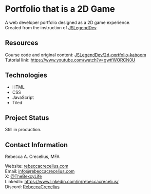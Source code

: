 # Portfolio that is a 2D Game

A web developer portfolio designed as a 2D game experience.  
Created from the instruction of [JSLegendDev](https://github.com/JSLegendDev).

## Resources

Course code and original content: [JSLegendDev/2d-portfolio-kaboom](https://github.com/JSLegendDev/2d-portfolio-kaboom/tree/master)  
Tutorial link: https://www.youtube.com/watch?v=gwtfWORCN0U

## Technologies

* HTML
* CSS
* JavaScript
* Tiled

## Project Status

Still in production.

## Contact Information

Rebecca A. Crecelius, MFA

Website: [rebeccacrecelius.com](https://www.rebeccacrecelius.com/)  
Email: info@rebeccacrecelius.com  
X: [@TheBexcyLife](https://twitter.com/TheBexcyLife)  
LinkedIn: https://www.linkedin.com/in/rebeccacrecelius/  
Discord: [RebeccaCrecelius](http://discordapp.com/users/1192830790187364435)  
